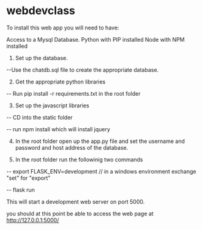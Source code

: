 # webdevclass

To install this web app you will need to have:

Access to a Mysql Database.
Python with PIP installed
Node with NPM installed

1. Set up the database.  

--Use the chatdb.sql file to create the appropriate database.  

2. Get the appropriate python libraries  

-- Run pip install -r requirements.txt in the root folder  

3. Set up the javascript libraries  

-- CD into the static folder  

-- run  npm install  which will install jquery  

4. In the root folder open up the app.py file and set the username and password and host address of the database.  

5. In the root folder run the followinig two commands  

-- export FLASK_ENV=development  // in a windows environment exchange "set" for "export"  

-- flask run  

This will start a development web server on port 5000.  

you should at this point be able to access the web page at http://127.0.0.1:5000/

